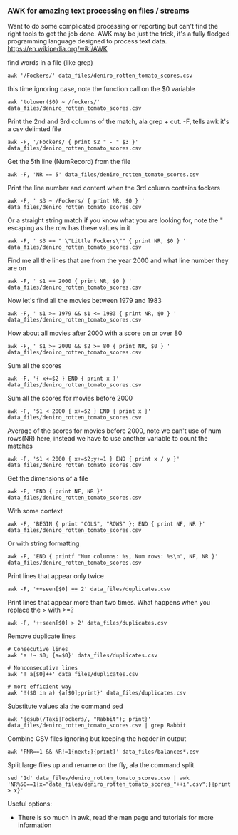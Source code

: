 ### AWK for amazing text processing on files / streams

Want to do some complicated processing or reporting but can't find the right tools to get the job done. AWK may be just the trick, it's a fully fledged programming language designed to process text data. https://en.wikipedia.org/wiki/AWK

find words in a file (like grep)
```
awk '/Fockers/' data_files/deniro_rotten_tomato_scores.csv
```
this time ignoring case, note the function call on the $0 variable
```
awk 'tolower($0) ~ /fockers/' data_files/deniro_rotten_tomato_scores.csv
```

Print the 2nd and 3rd columns of the match, ala grep + cut. -F, tells awk it's a csv delimted file
```
awk -F, '/Fockers/ { print $2 " - " $3 }' data_files/deniro_rotten_tomato_scores.csv
```

Get the 5th line (NumRecord) from the file
```
awk -F, 'NR == 5' data_files/deniro_rotten_tomato_scores.csv
```

Print the line number and content when the 3rd column contains fockers
```
awk -F, ' $3 ~ /Fockers/ { print NR, $0 } ' data_files/deniro_rotten_tomato_scores.csv
```

Or a straight string match if you know what you are looking for, note the \" escaping as the row has these values in it
```
awk -F, ' $3 == " \"Little Fockers\"" { print NR, $0 } ' data_files/deniro_rotten_tomato_scores.csv
```

Find me all the lines that are from the year 2000 and what line number they are on
```
awk -F, ' $1 == 2000 { print NR, $0 } ' data_files/deniro_rotten_tomato_scores.csv
```

Now let's find all the movies between 1979 and 1983
```
awk -F, ' $1 >= 1979 && $1 <= 1983 { print NR, $0 } ' data_files/deniro_rotten_tomato_scores.csv
```

How about all movies after 2000 with a score on or over 80
```
awk -F, ' $1 >= 2000 && $2 >= 80 { print NR, $0 } ' data_files/deniro_rotten_tomato_scores.csv
```

Sum all the scores
```
awk -F, '{ x+=$2 } END { print x }' data_files/deniro_rotten_tomato_scores.csv
```

Sum all the scores for movies before 2000
```
awk -F, '$1 < 2000 { x+=$2 } END { print x }' data_files/deniro_rotten_tomato_scores.csv
```

Average of the scores for movies before 2000, note we can't use of num rows(NR) here, instead we have to use another variable to count the matches
```
awk -F, '$1 < 2000 { x+=$2;y+=1 } END { print x / y }' data_files/deniro_rotten_tomato_scores.csv
```

Get the dimensions of a file
```
awk -F, 'END { print NF, NR }' data_files/deniro_rotten_tomato_scores.csv
```
With some context
```
awk -F, 'BEGIN { print "COLS", "ROWS" }; END { print NF, NR }' data_files/deniro_rotten_tomato_scores.csv
```
Or with string formatting
```
awk -F, 'END { printf "Num columns: %s, Num rows: %s\n", NF, NR }' data_files/deniro_rotten_tomato_scores.csv
```

Print lines that appear only twice
```
awk -F, '++seen[$0] == 2' data_files/duplicates.csv
```

Print lines that appear more than two times. What happens when you replace the > with >=?
```
awk -F, '++seen[$0] > 2' data_files/duplicates.csv
```

Remove duplicate lines
```
# Consecutive lines
awk 'a !~ $0; {a=$0}' data_files/duplicates.csv

# Nonconsecutive lines
awk '! a[$0]++' data_files/duplicates.csv

# more efficient way
awk '!($0 in a) {a[$0];print}' data_files/duplicates.csv
```

Substitute values ala the command sed
```
awk '{gsub(/Taxi|Fockers/, "Rabbit"); print}' data_files/deniro_rotten_tomato_scores.csv | grep Rabbit
```

Combine CSV files ignoring but keeping the header in output
```
awk 'FNR==1 && NR!=1{next;}{print}' data_files/balances*.csv
```

Split large files up and rename on the fly, ala the command split
```
sed '1d' data_files/deniro_rotten_tomato_scores.csv | awk 'NR%50==1{x="data_files/deniro_rotten_tomato_scores_"++i".csv";}{print > x}'
```

Useful options:
+ There is so much in awk, read the man page and tutorials for more information
